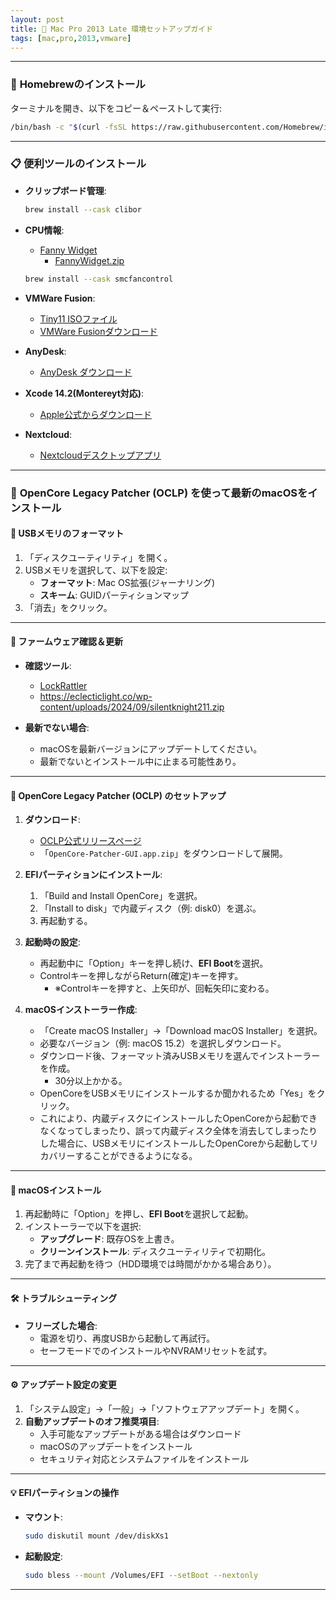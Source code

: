 ```yaml
---
layout: post
title: 🎯 Mac Pro 2013 Late 環境セットアップガイド
tags: [mac,pro,2013,vmware]
---
```


---
### 🍺 **Homebrewのインストール**  
ターミナルを開き、以下をコピー＆ペーストして実行:
   ```bash
   /bin/bash -c "$(curl -fsSL https://raw.githubusercontent.com/Homebrew/install/HEAD/install.sh)"
   ```
---

### 📋 **便利ツールのインストール**  

- **クリップボード管理**:
  ```bash
  brew install --cask clibor
  ```

- **CPU情報**:
  - [Fanny Widget](https://www.fannywidget.com/)
    - [FannyWidget.zip](https://fannywidget.com/FannyWidget.zip)
  ```bash
  brew install --cask smcfancontrol
  ```

- **VMWare Fusion**:
  - [Tiny11 ISOファイル](https://archive.org/download/tiny11-2409/tiny11%2024H2%20AMD64.iso)
  - [VMWare Fusionダウンロード](https://support.broadcom.com/group/ecx/productdownloads?subfamily=VMware+Fusion)

- **AnyDesk**:
  - [AnyDesk ダウンロード](https://anydesk.com/ja/downloads/)

- **Xcode 14.2(Montereyt対応)**:
  - [Apple公式からダウンロード](https://developer.apple.com/download/all/?q=xcode)  

- **Nextcloud**:
  - [Nextcloudデスクトップアプリ](https://nextcloud.com/install/#desktop-files)
---

### 🍎 **OpenCore Legacy Patcher (OCLP) を使って最新のmacOSをインストール**
#### 💽 **USBメモリのフォーマット**
1. 「ディスクユーティリティ」を開く。
2. USBメモリを選択して、以下を設定:
   - **フォーマット**: Mac OS拡張(ジャーナリング)
   - **スキーム**: GUIDパーティションマップ
3. 「消去」をクリック。
---

#### 🔄 **ファームウェア確認＆更新**
- **確認ツール**:
  - [LockRattler](https://eclecticlight.co/lockrattler-systhist/)
  - https://eclecticlight.co/wp-content/uploads/2024/09/silentknight211.zip

- **最新でない場合**:
  - macOSを最新バージョンにアップデートしてください。
  - 最新でないとインストール中に止まる可能性あり。
---

#### 🍎 **OpenCore Legacy Patcher (OCLP) のセットアップ**
1. **ダウンロード**:
   - [OCLP公式リリースページ](https://github.com/dortania/OpenCore-Legacy-Patcher/releases)
   - 「`OpenCore-Patcher-GUI.app.zip`」をダウンロードして展開。

2. **EFIパーティションにインストール**:
   1. 「Build and Install OpenCore」を選択。
   2. 「Install to disk」で内蔵ディスク（例: disk0）を選ぶ。
   3. 再起動する。

3. **起動時の設定**:
   - 再起動中に「Option」キーを押し続け、**EFI Boot**を選択。
   - Controlキーを押しながらReturn(確定)キーを押す。
     - ※Controlキーを押すと、上矢印が、回転矢印に変わる。

4. **macOSインストーラー作成**:
   - 「Create macOS Installer」→「Download macOS Installer」を選択。
   - 必要なバージョン（例: macOS 15.2）を選択しダウンロード。
   - ダウンロード後、フォーマット済みUSBメモリを選んでインストーラーを作成。
     - 30分以上かかる。
   -  OpenCoreをUSBメモリにインストールするか聞かれるため「Yes」をクリック。
     - これにより、内蔵ディスクにインストールしたOpenCoreから起動できなくなってしまったり、誤って内蔵ディスク全体を消去してしまったりした場合に、USBメモリにインストールしたOpenCoreから起動してリカバリーすることができるようになる。
---

#### 🚀 **macOSインストール**
1. 再起動時に「Option」を押し、**EFI Boot**を選択して起動。
2. インストーラーで以下を選択:
   - **アップグレード**: 既存OSを上書き。
   - **クリーンインストール**: ディスクユーティリティで初期化。
3. 完了まで再起動を待つ（HDD環境では時間がかかる場合あり）。
---

#### 🛠️ **トラブルシューティング**
- **フリーズした場合**:
  - 電源を切り、再度USBから起動して再試行。
  - セーフモードでのインストールやNVRAMリセットを試す。
---

#### ⚙️ **アップデート設定の変更**
1. 「システム設定」→「一般」→「ソフトウェアアップデート」を開く。
2. **自動アップデートのオフ推奨項目**:
   - 入手可能なアップデートがある場合はダウンロード
   - macOSのアップデートをインストール
   - セキュリティ対応とシステムファイルをインストール
---

#### 💡 **EFIパーティションの操作**
- **マウント**:
  ```bash
  sudo diskutil mount /dev/diskXs1
  ```

- **起動設定**:
  ```bash
  sudo bless --mount /Volumes/EFI --setBoot --nextonly
  ```
--- 
